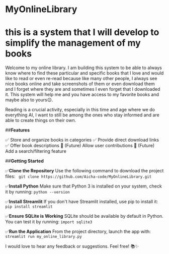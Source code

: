 # MyOnlineLibrary
# this is a system that I will develop to simplify the management of my books
Welcome to my online library. I am building this system to be able to always know where to find these particular and specific books that I love and would like to read or even re-read because like many other people, I always see nice books online and take screenshots of them or even download them and I forget where they are and sometimes I even forget that I downloaded it. This system will help me and you have access to my favorite books and maybe also to yours😉.

Reading is a crucial activity, especially in this time and age where we do everything AI, I want to still be among the ones who stay informed and are able to create things on their own.

##**Features**

✅ Store and organize books in categories
✅ Provide direct download links
✅ Offer book descriptions
🚀 (Future) Allow user contributions
🚀 (Future) Add a search/filtering feature


##**Getting Started**

✅**Clone the Repository**
   Use the following command to download the project files:
  ` git clone https://github.com/Aicha-code/MyOnlineLibrary.git`

✅**Install Python**
   Make sure that Python 3 is installed on your system, check it by running:
   `python --version`
   
✅**Install Streamlit**
   If you don't have Streamlit installed, use pip to install it:
   `pip install streamlit`

✅**Ensure SQLite is Working**
   SQLite should be available by default in Python. You can test it by running:
   `import sqlite3`

✅**Run the Application**
   From the project directory, launch the app with:
   `streamlit run my_online_library.py`


I would love to hear any feedback or suggestions. Feel free! 📚✨
